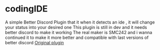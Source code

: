 # codingIDE
A simple Better Discord Plugin that it when it detects an ide , it will change your status into your desired one
This plugin is still in dev and it needs better discord to make it working
The real maker is SMC242 and i wanna continued it to make it more better and compatible with last versions of better discord
<a href='https://github.com/SMC242/CodingDND'>Original plugin</a>
